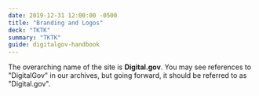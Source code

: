 ```yaml
---
date: 2019-12-31 12:00:00 -0500
title: "Branding and Logos"
deck: "TKTK"
summary: "TKTK"
guide: digitalgov-handbook
---
```


The overarching name of the site is **Digital.gov**. You may see references to "DigitalGov" in our archives, but going forward, it should be referred to as "Digital.gov".
